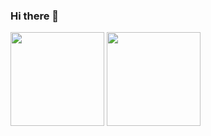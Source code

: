 ### Hi there 👋

<p >
  <img src="https://github-readme-stats.vercel.app/api?username=padparadsayc" height="150">
  <img src="https://github-readme-stats.vercel.app/api/top-langs/?username=padparadsayc&layout=compact" height="150">
</p>

<!--
**padparadsayc/padparadsayc** is a ✨ _special_ ✨ repository because its `README.md` (this file) appears on your GitHub profile.

Here are some ideas to get you started:

- 🔭 I’m currently working on ...
- 🌱 I’m currently learning ...
- 👯 I’m looking to collaborate on ...
- 🤔 I’m looking for help with ...
- 💬 Ask me about ...
- 📫 How to reach me: ...
- 😄 Pronouns: ...
- ⚡ Fun fact: ...
-->
